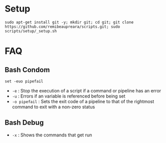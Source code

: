 # Setup

```
sudo apt-get install git -y; mkdir git; cd git; git clone https://github.com/remibeaupreara/scripts.git; sudo scripts/setup/_setup.sh
```

# FAQ
## Bash Condom
```
set -euo pipefail
```

* `-e` : Stop the execution of a script if a command or pipeline has an error
* `-u` : Errors if an variable is referenced before being set
* `-o pipefail` : Sets the exit code of a pipeline to that of the rightmost command to exit with a non-zero status

## Bash Debug
* `-x` : Shows the commands that get run

